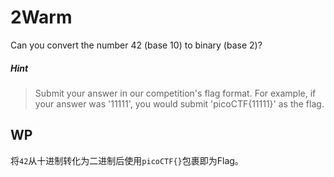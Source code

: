 # 2Warm

Can you convert the number 42 (base 10) to binary (base 2)?

##### Hint

>Submit your answer in our competition's flag format. For example, if your answer was '11111', you would submit 'picoCTF{11111}' as the flag.

## WP

将`42`从十进制转化为二进制后使用`picoCTF{}`包裹即为Flag。